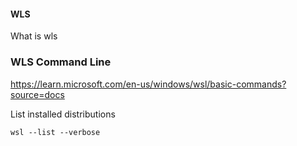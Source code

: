 #### WLS 

What is wls

### WLS Command Line 
https://learn.microsoft.com/en-us/windows/wsl/basic-commands?source=docs


List installed distributions
```
wsl --list --verbose
```

